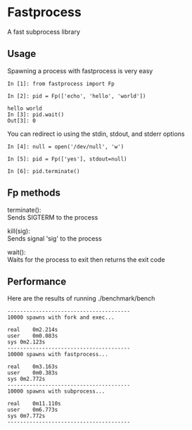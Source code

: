 # Fastprocess
A fast subprocess library

## Usage
Spawning a process with fastprocess is very easy
```
In [1]: from fastprocess import Fp                                                                       

In [2]: pid = Fp(['echo', 'hello', 'world'])                                                             

hello world
In [3]: pid.wait()                                                                                       
Out[3]: 0

```
You can redirect io using the stdin, stdout, and stderr options
```
In [4]: null = open('/dev/null', 'w')                                                                    

In [5]: pid = Fp(['yes'], stdout=null)                                                                   

In [6]: pid.terminate()
```

## Fp methods
terminate():  
Sends SIGTERM to the process

kill(sig):  
Sends signal 'sig' to the process

wait():  
Waits for the process to exit then returns the exit code

## Performance
Here are the results of running ./benchmark/bench
```
---------------------------------------
10000 spawns with fork and exec...

real	0m2.214s
user	0m0.083s
sys	0m2.123s
---------------------------------------
10000 spawns with fastprocess...

real	0m3.163s
user	0m0.383s
sys	0m2.772s
---------------------------------------
10000 spawns with subprocess...

real	0m11.110s
user	0m6.773s
sys	0m7.772s
---------------------------------------
```
